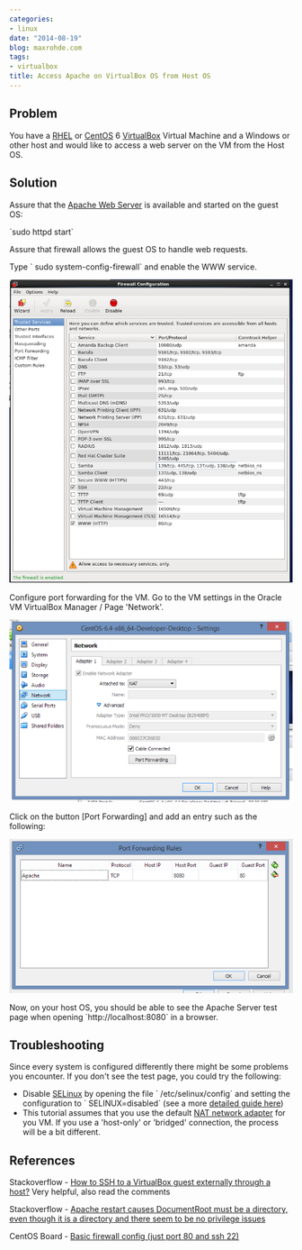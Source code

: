```yaml
---
categories:
- linux
date: "2014-08-19"
blog: maxrohde.com
tags:
- virtualbox
title: Access Apache on VirtualBox OS from Host OS
---
```


## Problem

You have a [RHEL](http://www.redhat.com/en/technologies/linux-platforms/enterprise-linux) or [CentOS](http://www.centos.org/) 6 [VirtualBox](https://www.virtualbox.org/) Virtual Machine and a Windows or other host and would like to access a web server on the VM from the Host OS.

## Solution

Assure that the [Apache Web Server](http://httpd.apache.org/) is available and started on the guest OS:

\`sudo httpd start\`

Assure that firewall allows the guest OS to handle web requests.

Type \` sudo system-config-firewall\` and enable the WWW service.

![](images/081814_0455_accessapach1.png)

Configure port forwarding for the VM. Go to the VM settings in the Oracle VM VirtualBox Manager / Page 'Network'.

![](images/081814_0455_accessapach2.png)

Click on the button \[Port Forwarding\] and add an entry such as the following:

![](images/081814_0455_accessapach3.png)

Now, on your host OS, you should be able to see the Apache Server test page when opening \`http://localhost:8080\` in a browser.

## Troubleshooting

Since every system is configured differently there might be some problems you encounter. If you don't see the test page, you could try the following:

- Disable [SELinux](http://en.wikipedia.org/wiki/Security-Enhanced_Linux) by opening the file \` /etc/selinux/config\` and setting the configuration to \` SELINUX=disabled\` (see a more [detailed guide here](https://access.redhat.com/documentation/en-US/Red_Hat_Enterprise_Linux/6/html/Security-Enhanced_Linux/sect-Security-Enhanced_Linux-Working_with_SELinux-Enabling_and_Disabling_SELinux.html))
- This tutorial assumes that you use the default [NAT network adapter](http://www.virtualbox.org/manual/ch06.html) for you VM. If you use a 'host-only' or 'bridged' connection, the process will be a bit different.

## References

Stackoverflow - [How to SSH to a VirtualBox guest externally through a host?](http://stackoverflow.com/questions/5906441/how-to-ssh-to-a-virtualbox-guest-externally-through-a-host) Very helpful, also read the comments

Stackoverflow - [Apache restart causes DocumentRoot must be a directory, even though it is a directory and there seem to be no privilege issues](http://stackoverflow.com/questions/14786881/apache-restart-causes-documentroot-must-be-a-directory-even-though-it-is-a-dire)

CentOS Board - [Basic firewall config (just port 80 and ssh 22)](https://www.centos.org/forums/viewtopic.php?t=9026)